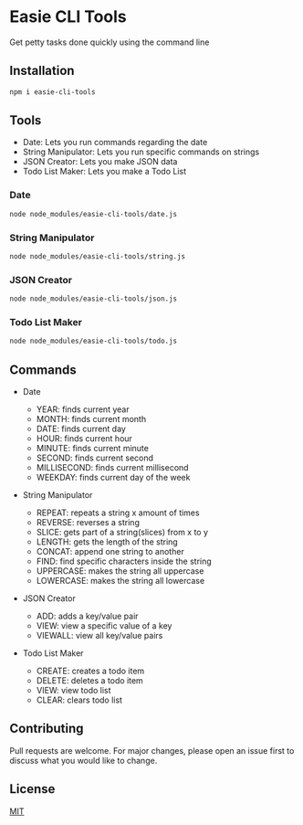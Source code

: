 # Easie CLI Tools
Get petty tasks done quickly using the command line

## Installation
```bash
npm i easie-cli-tools
```

## Tools
- Date: Lets you run commands regarding the date
- String Manipulator: Lets you run specific commands on strings
- JSON Creator: Lets you make JSON data
- Todo List Maker: Lets you make a Todo List

### Date
```bash
node node_modules/easie-cli-tools/date.js
```

### String Manipulator
```bash
node node_modules/easie-cli-tools/string.js
```

### JSON Creator
```bash
node node_modules/easie-cli-tools/json.js
```

### Todo List Maker
```bash
node node_modules/easie-cli-tools/todo.js
```

## Commands
- Date
    - YEAR: finds current year
    - MONTH: finds current month
    - DATE: finds current day
    - HOUR: finds current hour
    - MINUTE: finds current minute
    - SECOND: finds current second
    - MILLISECOND: finds current millisecond
    - WEEKDAY: finds current day of the week

- String Manipulator
    - REPEAT: repeats a string x amount of times
    - REVERSE: reverses a string
    - SLICE: gets part of a string(slices) from x to y
    - LENGTH: gets the length of the string
    - CONCAT: append one string to another
    - FIND: find specific characters inside the string
    - UPPERCASE: makes the string all uppercase
    - LOWERCASE: makes the string all lowercase

- JSON Creator
    - ADD: adds a key/value pair
    - VIEW: view a specific value of a key
    - VIEWALL: view all key/value pairs

- Todo List Maker
    - CREATE: creates a todo item
    - DELETE: deletes a todo item
    - VIEW: view todo list
    - CLEAR: clears todo list

## Contributing
Pull requests are welcome. For major changes, please open an issue first to discuss what you would like to change.

## License
[MIT](https://choosealicense.com/licenses/mit/)